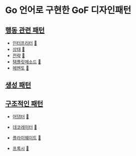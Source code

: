 # Go 언어로 구현한 GoF 디자인패턴

## [행동 관련 패턴](behavioral)
* [인터프리터](behavioral/interpreter) [:notebook:](https://en.wikipedia.org/wiki/Interpreter_pattern)
* [상태](behavioral/state) [:notebook:](https://en.wikipedia.org/wiki/State_pattern)
* [전략](behavioral/strategy) [:notebook:](https://en.wikipedia.org/wiki/Strategy_pattern)
* [템플릿메소드](behavioral/template_method) [:notebook:](https://en.wikipedia.org/wiki/Template_pattern)
* [메멘토](behavioral/memento) [:notebook:](https://en.wikipedia.org/wiki/Memento_pattern)

[//]: # (* [Chain of responsiblity]&#40;behavioral/chain&#41; [:notebook:]&#40;https://en.wikipedia.org/wiki/Chain-of-responsibility_pattern&#41;)

[//]: # (* [Command]&#40;behavioral/command&#41; [:notebook:]&#40;https://en.wikipedia.org/wiki/Command_pattern&#41;)

[//]: # (* [Mediator]&#40;behavioral/mediator&#41; [:notebook:]&#40;https://en.wikipedia.org/wiki/Mediator_pattern&#41;)

[//]: # (* [Observer]&#40;behavioral/observer&#41; [:notebook:]&#40;https://en.wikipedia.org/wiki/Observer_pattern&#41;)

[//]: # (* [Visitor]&#40;behavioral/visitor&#41; [:notebook:]&#40;https://en.wikipedia.org/wiki/Visitor_pattern&#41;)

## [생성 패턴](creational)

[//]: # (* [Abstract Factory method]&#40;creational/abstract_factory&#41; [:notebook:]&#40;http://en.wikipedia.org/wiki/Abstract_Factory_pattern&#41;)

[//]: # (* [Builder]&#40;creational/builder&#41; [:notebook:]&#40;http://en.wikipedia.org/wiki/Builder_pattern&#41;)

[//]: # (* [Factory method]&#40;creational/factory&#41; [:notebook:]&#40;http://en.wikipedia.org/wiki/Factory_pattern&#41;)

[//]: # (* [Object Pool]&#40;creational/pool&#41; [:notebook:]&#40;http://en.wikipedia.org/wiki/Object_Pool_pattern&#41;)

[//]: # (* [Prototype]&#40;creational/prototype&#41; [:notebook:]&#40;http://en.wikipedia.org/wiki/Prototype_pattern&#41;)

## [구조적인 패턴](structural)

* [어댑터](structural/adapter) [:notebook:](https://en.wikipedia.org/wiki/Adapter_pattern)

* [데코레이터](structural/decorator) [:notebook:](https://en.wikipedia.org/wiki/Decorator_pattern)

* [플라이웨이트](structural/flyweight) [:notebook:](https://en.wikipedia.org/wiki/Flyweight_pattern)

* [프록시](structural/proxy) [:notebook:](https://en.wikipedia.org/wiki/Proxy_pattern)

[//]: # (* [Binary Tree compositions]&#40;structural/binary-tree-compositions&#41; [:notebook:]&#40;https://en.wikipedia.org/wiki/Binary_tree&#41;)

[//]: # (* [Bridge]&#40;structural/bridge&#41; [:notebook:]&#40;https://en.wikipedia.org/wiki/Bridge_pattern&#41;)

[//]: # (* [Composite]&#40;structural/composite&#41; [:notebook:]&#40;http://en.wikipedia.org/wiki/Composite_pattern&#41;)